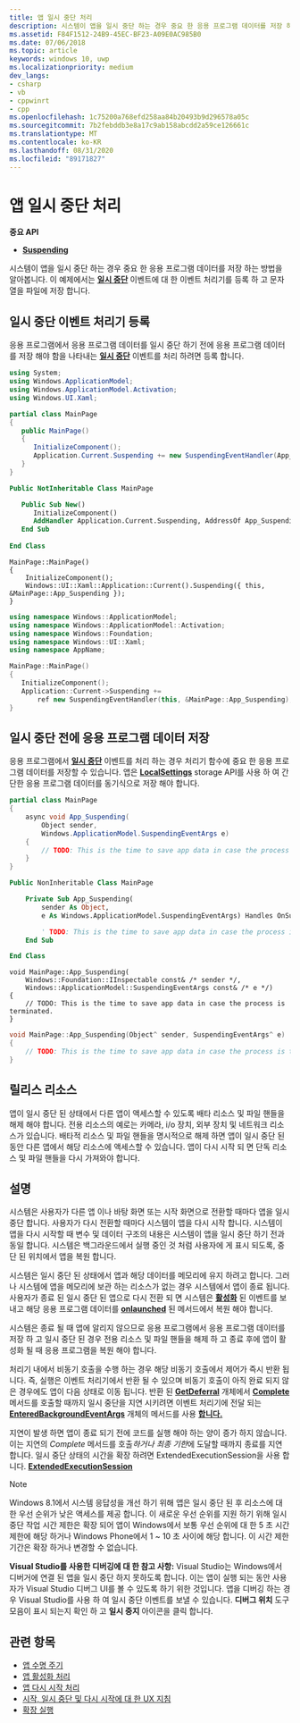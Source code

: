 ```yaml
---
title: 앱 일시 중단 처리
description: 시스템이 앱을 일시 중단 하는 경우 중요 한 응용 프로그램 데이터를 저장 하는 방법을 알아봅니다.
ms.assetid: F84F1512-24B9-45EC-BF23-A09E0AC985B0
ms.date: 07/06/2018
ms.topic: article
keywords: windows 10, uwp
ms.localizationpriority: medium
dev_langs:
- csharp
- vb
- cppwinrt
- cpp
ms.openlocfilehash: 1c75200a768efd258aa84b20493b9d296578a05c
ms.sourcegitcommit: 7b2febddb3e8a17c9ab158abcdd2a59ce126661c
ms.translationtype: MT
ms.contentlocale: ko-KR
ms.lasthandoff: 08/31/2020
ms.locfileid: "89171827"
---
```

# <a name="handle-app-suspend"></a>앱 일시 중단 처리

**중요 API**

- [**Suspending**](/uwp/api/windows.ui.xaml.application.suspending)

시스템이 앱을 일시 중단 하는 경우 중요 한 응용 프로그램 데이터를 저장 하는 방법을 알아봅니다. 이 예제에서는 [**일시 중단**](/uwp/api/windows.ui.xaml.application.suspending) 이벤트에 대 한 이벤트 처리기를 등록 하 고 문자열을 파일에 저장 합니다.

## <a name="register-the-suspending-event-handler"></a>일시 중단 이벤트 처리기 등록

응용 프로그램에서 응용 프로그램 데이터를 일시 중단 하기 전에 응용 프로그램 데이터를 저장 해야 함을 나타내는 [**일시 중단**](/uwp/api/windows.ui.xaml.application.suspending) 이벤트를 처리 하려면 등록 합니다.

```csharp
using System;
using Windows.ApplicationModel;
using Windows.ApplicationModel.Activation;
using Windows.UI.Xaml;

partial class MainPage
{
   public MainPage()
   {
      InitializeComponent();
      Application.Current.Suspending += new SuspendingEventHandler(App_Suspending);
   }
}
```

```vb
Public NotInheritable Class MainPage

   Public Sub New()
      InitializeComponent()
      AddHandler Application.Current.Suspending, AddressOf App_Suspending
   End Sub
   
End Class
```

```cppwinrt
MainPage::MainPage()
{
    InitializeComponent();
    Windows::UI::Xaml::Application::Current().Suspending({ this, &MainPage::App_Suspending });
}
```

```cpp
using namespace Windows::ApplicationModel;
using namespace Windows::ApplicationModel::Activation;
using namespace Windows::Foundation;
using namespace Windows::UI::Xaml;
using namespace AppName;

MainPage::MainPage()
{
   InitializeComponent();
   Application::Current->Suspending +=
       ref new SuspendingEventHandler(this, &MainPage::App_Suspending);
}
```

## <a name="save-application-data-before-suspension"></a>일시 중단 전에 응용 프로그램 데이터 저장

응용 프로그램에서 [**일시 중단**](/uwp/api/windows.ui.xaml.application.suspending) 이벤트를 처리 하는 경우 처리기 함수에 중요 한 응용 프로그램 데이터를 저장할 수 있습니다. 앱은 [**LocalSettings**](/uwp/api/windows.storage.applicationdata.localsettings) storage API를 사용 하 여 간단한 응용 프로그램 데이터를 동기식으로 저장 해야 합니다.

```csharp
partial class MainPage
{
    async void App_Suspending(
        Object sender,
        Windows.ApplicationModel.SuspendingEventArgs e)
    {
        // TODO: This is the time to save app data in case the process is terminated.
    }
}
```

```vb
Public NonInheritable Class MainPage

    Private Sub App_Suspending(
        sender As Object,
        e As Windows.ApplicationModel.SuspendingEventArgs) Handles OnSuspendEvent.Suspending

        ' TODO: This is the time to save app data in case the process is terminated.
    End Sub

End Class
```

```cppwinrt
void MainPage::App_Suspending(
    Windows::Foundation::IInspectable const& /* sender */,
    Windows::ApplicationModel::SuspendingEventArgs const& /* e */)
{
    // TODO: This is the time to save app data in case the process is terminated.
}
```

```cpp
void MainPage::App_Suspending(Object^ sender, SuspendingEventArgs^ e)
{
    // TODO: This is the time to save app data in case the process is terminated.
}
```

## <a name="release-resources"></a>릴리스 리소스

앱이 일시 중단 된 상태에서 다른 앱이 액세스할 수 있도록 배타 리소스 및 파일 핸들을 해제 해야 합니다. 전용 리소스의 예로는 카메라, i/o 장치, 외부 장치 및 네트워크 리소스가 있습니다. 배타적 리소스 및 파일 핸들을 명시적으로 해제 하면 앱이 일시 중단 된 동안 다른 앱에서 해당 리소스에 액세스할 수 있습니다. 앱이 다시 시작 되 면 단독 리소스 및 파일 핸들을 다시 가져와야 합니다.

## <a name="remarks"></a>설명

시스템은 사용자가 다른 앱 이나 바탕 화면 또는 시작 화면으로 전환할 때마다 앱을 일시 중단 합니다. 사용자가 다시 전환할 때마다 시스템이 앱을 다시 시작 합니다. 시스템이 앱을 다시 시작할 때 변수 및 데이터 구조의 내용은 시스템이 앱을 일시 중단 하기 전과 동일 합니다. 시스템은 백그라운드에서 실행 중인 것 처럼 사용자에 게 표시 되도록, 중단 된 위치에서 앱을 복원 합니다.

시스템은 일시 중단 된 상태에서 앱과 해당 데이터를 메모리에 유지 하려고 합니다. 그러나 시스템에 앱을 메모리에 보관 하는 리소스가 없는 경우 시스템에서 앱이 종료 됩니다. 사용자가 종료 된 일시 중단 된 앱으로 다시 전환 되 면 시스템은 [**활성화**](/uwp/api/windows.applicationmodel.core.coreapplicationview.activated) 된 이벤트를 보내고 해당 응용 프로그램 데이터를 [**onlaunched**](/uwp/api/windows.ui.xaml.application.onlaunched) 된 메서드에서 복원 해야 합니다.

시스템은 종료 될 때 앱에 알리지 않으므로 응용 프로그램에서 응용 프로그램 데이터를 저장 하 고 일시 중단 된 경우 전용 리소스 및 파일 핸들을 해제 하 고 종료 후에 앱이 활성화 될 때 응용 프로그램을 복원 해야 합니다.

처리기 내에서 비동기 호출을 수행 하는 경우 해당 비동기 호출에서 제어가 즉시 반환 됩니다. 즉, 실행은 이벤트 처리기에서 반환 될 수 있으며 비동기 호출이 아직 완료 되지 않은 경우에도 앱이 다음 상태로 이동 됩니다. 반환 된 [**GetDeferral**](/uwp/api/Windows.ApplicationModel) 개체에서 [**Complete**](/uwp/api/windows.foundation.deferral.complete) 메서드를 호출할 때까지 일시 중단을 지연 시키려면 이벤트 처리기에 전달 되는 [**EnteredBackgroundEventArgs**](/uwp/api/Windows.ApplicationModel) 개체의 메서드를 사용 [**합니다.**](/uwp/api/windows.foundation.deferral)

지연이 발생 하면 앱이 종료 되기 전에 코드를 실행 해야 하는 양이 증가 하지 않습니다. 이는 지연의 *Complete* 메서드를 호출*하거나 최종 기한*에 도달할 때까지 종료를 지연 합니다. 일시 중단 상태의 시간을 확장 하려면 ExtendedExecutionSession을 사용 합니다. [ **ExtendedExecutionSession**](run-minimized-with-extended-execution.md)

> [!NOTE]
> Windows 8.1에서 시스템 응답성을 개선 하기 위해 앱은 일시 중단 된 후 리소스에 대 한 우선 순위가 낮은 액세스를 제공 합니다. 이 새로운 우선 순위를 지원 하기 위해 일시 중단 작업 시간 제한은 확장 되어 앱이 Windows에서 보통 우선 순위에 대 한 5 초 시간 제한에 해당 하거나 Windows Phone에서 1 ~ 10 초 사이에 해당 합니다. 이 시간 제한 기간은 확장 하거나 변경할 수 없습니다.

**Visual Studio를 사용한 디버깅에 대 한 참고 사항:** Visual Studio는 Windows에서 디버거에 연결 된 앱을 일시 중단 하지 못하도록 합니다. 이는 앱이 실행 되는 동안 사용자가 Visual Studio 디버그 UI를 볼 수 있도록 하기 위한 것입니다. 앱을 디버깅 하는 경우 Visual Studio를 사용 하 여 일시 중단 이벤트를 보낼 수 있습니다. **디버그 위치** 도구 모음이 표시 되는지 확인 하 고 **일시 중지** 아이콘을 클릭 합니다.

## <a name="related-topics"></a>관련 항목

* [앱 수명 주기](app-lifecycle.md)
* [앱 활성화 처리](activate-an-app.md)
* [앱 다시 시작 처리](resume-an-app.md)
* [시작, 일시 중단 및 다시 시작에 대 한 UX 지침](./index.md)
* [확장 실행](run-minimized-with-extended-execution.md)

 

 